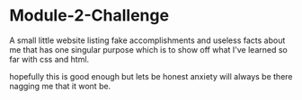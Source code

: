 # Module-2-Challenge
A small little website listing fake accomplishments and useless facts about me that has one singular purpose which is to show off what I've learned so far with css and html.



hopefully this is good enough but lets be honest anxiety will always be there nagging me that it wont be.
